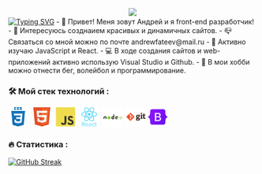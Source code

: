 <div id="header" align="center">
  <img src="https://media.giphy.com/media/M9gbBd9nbDrOTu1Mqx/giphy.gif" width="100"/>

</div>
<a href="https://git.io/typing-svg"><img src="https://readme-typing-svg.herokuapp.com?font=Fira+Code&pause=1000&width=435&lines=Hello!+My+name+is+Andrew+and+i+front-end+developer" alt="Typing SVG" /></a>
- 👋 Привет! Меня зовут Андрей и я front-end разработчик!
- 👀 Интересуюсь созднаием красивых и динамичных сайтов. 
- 📪 Связаться со мной можно по почте andrewfateev@mail.ru
- 🌱 Активно изучаю JavaScript и React.
- 💻 В ходе создания сайтов и web-приложений активно использую Visual Studio и Github.
- 💞️ В мои хобби можно отнести бег, волейбол и программирование.

### :hammer_and_wrench: Мой стек технологий :

  <div>
  <img src="https://github.com/devicons/devicon/blob/master/icons/css3/css3-plain-wordmark.svg"  title="CSS3" alt="CSS" width="40" height="40"/>&nbsp;
  <img src="https://github.com/devicons/devicon/blob/master/icons/html5/html5-original.svg" title="HTML5" alt="HTML" width="40" height="40"/>&nbsp;
  <img src="https://github.com/devicons/devicon/blob/master/icons/javascript/javascript-original.svg" title="JavaScript" alt="JavaScript" width="40" height="40"/>&nbsp;
  <img src="https://github.com/devicons/devicon/blob/master/icons/react/react-original-wordmark.svg" title="React" alt="React" width="40" height="40"/>&nbsp;
  <img src="https://github.com/devicons/devicon/blob/master/icons/nodejs/nodejs-original-wordmark.svg" title="NodeJS" alt="NodeJS" width="40" height="40"/>&nbsp;
  <img src="https://github.com/devicons/devicon/blob/master/icons/git/git-original-wordmark.svg" title="Git" **alt="Git" width="40" height="40"/>
  <img src="https://github.com/devicons/devicon/blob/master/icons/bootstrap/bootstrap-original.svg" title="Bootstrap" **alt="Bootstrap" width="40" height="40"/>
</div>

### :fire: Статистика :
[![GitHub Streak](http://github-readme-streak-stats.herokuapp.com?user=AndrewFlow&theme=dark&hide_border=true&date_format=M%20j%5B%2C%20Y%5D&ring=00650B&fire=DD4D03&background=DD272700&currStreakLabel=0ADD48&sideLabels=00650B)](https://git.io/streak-stats)
